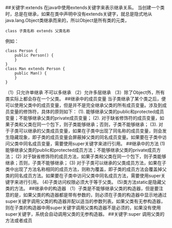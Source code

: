 ##关键字:extends
在java中使用extends关键字来表示继承关系。
当创建一个类时，总是在继承，如果在类中声明中没有extends关键字，就总是隐式地从java.lang.Object类继承而来的，所以Object是所有类的元类，
```
class 子类名称 extends 父类名称
```
例如：
```
class Person {
    public Person() {
    }
}
class Man extends Person {
    public Man() {
    }
}
```
（1）只允许单继承 不可以多继承
（2）允许多层继承
（3）除了Object外，所有类实际上都会存在一个父类。
##继承中的成员变量
当子类继承了某个类之后，便可以使用父类中的成员变量，但是并不是完全继承父类的所有成员变量。涉及到成员变量的修饰符，具体的原则如下：
(1). 能够继承父类的public和protected成员变量；不能够继承父类的private成员变量；
(2). 对于缺省修饰符的成员变量，如果子类和父类在同一个包下，则子类能够继承；否则，子类不能够继承；
(3). 对于子类可以继承的父类成员变量，如果在子类中出现了同名称的成员变量，则会发生隐藏现象，即子类的成员变量会屏蔽掉父类的同名成员变量。如果要在子类中访问父类中同名成员变量，需要使用super关键字来进行引用。
##继承中的方法
(1) 能够继承父类的public和protected成员方法；不能够继承父类的private成员方法；
 (2) 对于缺省修饰符的成员方法，如果子类和父类在同一个包下，则子类能够继承；否则，子类不能够继承；
(3) 对于子类可以继承的父类成员方法，如果在子类中出现了方法名称相同的成员方法，则称为覆盖，即子类的成员方法会覆盖掉父类的同名成员方法。如果要在子类中访问父类中同名成员方法，需要使用super关键字来进行引用。
(4)子类访问权限必须大于等于父类。
(5)类方法static是隐藏父类的方法。
##继承中的构造器
（1）子类是不能够继承父类的构造器，但是要注意的是，如果父类的构造器都是带有参数的，则必须在子类的构造器中显示地通过super关键字调用父类的构造器并配以适当的参数列表。如果父类有无参构造器，则在子类的构造器中用super关键字调用父类构造器不是必须的，如果没有使用super关键字，系统会自动调用父类的无参构造器。
##关键字:super
调用父类的方法或者成员
